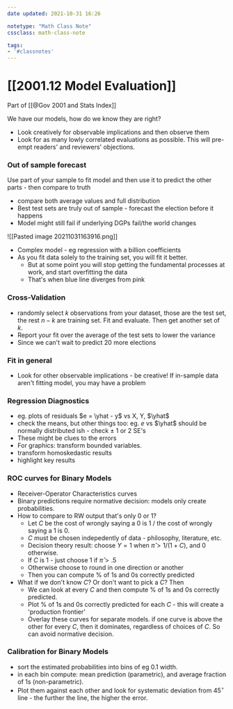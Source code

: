 ```yaml
---
date updated: 2021-10-31 16:26

notetype: "Math Class Note"
cssclass: math-class-note

tags: 
- '#classnotes'
---
```


# [[2001.12 Model Evaluation]]
Part of [[@Gov 2001 and Stats Index]]


We have our models, how do we know they are right? 
- Look creatively for observable implications and then observe them
- Look for as many lowly correlated evaluations as possible. This will pre-empt readers' and reviewers' objections.

### Out of sample forecast

Use part of your sample to fit model and then use it to predict the other parts - then compare to truth
-	compare both average values and full distribution
-	Best test sets are truly out of sample - forecast the election before it happens 
-	Model might still fail if underlying DGPs fail/the world changes


![[Pasted image 20211031163916.png]]

- Complex model - eg regression with a billion coefficients
- As you fit data solely to the training set, you will fit it better. 
	- But at some point you will stop getting the fundamental processes at work, and start overfitting the data
	- That's when blue line diverges from pink 


### Cross-Validation
- randomly select $k$ observations from your dataset, those are the test set, the rest $n-k$ are training set. Fit and evaluate. Then get another set of $k$. 
- Report your fit over the average of the test sets to lower the variance
- Since we can't wait to predict 20 more elections

### Fit in general
- Look for other observable implications - be creative! If in-sample data aren't fitting model, you may have a problem

### Regression Diagnostics
- eg. plots of residuals $e = \yhat - y$ vs X, Y, $\yhat$
- check the means, but other things too: eg. $e$ vs $\yhat$ should be normally distributed ish - check $\pm$ 1 or 2 SE's
- These might be clues to the errors
- For graphics: transform bounded variables. 
- transform homoskedastic results
- highlight key results

### ROC curves for Binary Models

- Receiver-Operator Characteristics curves
- Binary predictions require normative decision: models only create probabilities. 
- How to compare to RW output that's only 0 or 1?
	- Let $C$ be the cost of wrongly saying a 0 is 1 / the cost of wrongly saying a 1 is 0. 
	- $C$ must be chosen indepedently of data - philosophy, literature, etc. 
	- Decision theory result: choose $Y = 1$ when $\hat{\pi} > 1/(1+C)$, and $0$ otherwise.
	- If $C$ is 1 - just choose $1$ if $\hat{\pi} > .5$
	- Otherwise choose to round in one direction or another
	- Then you can compute $\%$ of 1s and 0s correctly predicted
- What if we don't know $C$? Or don't want to pick a $C$? Then
	- We can look at every $C$ and then compute $\%$ of 1s and 0s correctly predicted.
	- Plot  $\%$ of 1s and 0s correctly predicted for each $C$ - this will create a 'production frontier'
	-  Overlay these curves for separate models. if one curve is above the other for every $C$, then it dominates, regardless of choices of $C$. So can avoid normative decision.

### Calibration for Binary Models

- sort the estimated probabilities into bins of eg $0.1$ width.
- in each bin compute: mean prediction (parametric), and average fraction of 1s (non-parametric). 
- Plot them against each other and look for systematic deviation from 45$^\circ$ line - the further the line, the higher the error. 